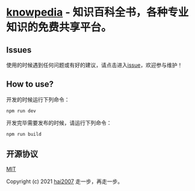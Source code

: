 # [knowpedia](https://knowpedia.github.io/entry/) - 知识百科全书，各种专业知识的免费共享平台。

## Issues
使用的时候遇到任何问题或有好的建议，请点击进入[issue](https://github.com/knowpedia/entry/issues)，欢迎参与维护！

## How to use?

开发的时候运行下列命令：

```
npm run dev
```

开发完毕需要发布的时候，请运行下列命令：

```
npm run build
```

开源协议
---------------------------------------
[MIT](https://github.com/knowpedia/entry/blob/master/LICENSE)

Copyright (c) 2021 [hai2007](https://hai2007.gitee.io/sweethome/) 走一步，再走一步。
